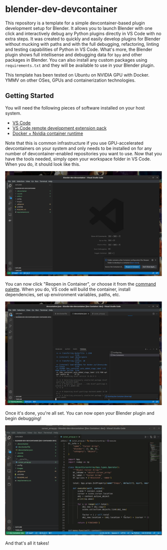 # blender-dev-devcontainer

This repository is a template for a simple devcontainer-based plugin development setup for Blender. It allows you to launch Blender with one click and interactively debug any Python plugins directly in VS Code with no extra steps. It was created to quickly and easily develop plugins for Blender without mucking with paths and with the full debugging, refactoring, linting and testing capabilities of Python in VS Code. What's more, the Blender plugin shows full intellisense and debugging data for `bpy` and other packages in Blender. You can also install any custom packages using `requirements.txt` and they will be available to use in your Blender plugin.

This template has been tested on Ubuntu on NVIDIA GPU with Docker. YMMV on other OSes, GPUs and containerization technologies.

## Getting Started

You will need the following pieces of software installed on your host system.

* [VS Code](https://code.visualstudio.com/)
* [VS Code remote development extension pack](https://marketplace.visualstudio.com/items?itemName=ms-vscode-remote.vscode-remote-extensionpack)
* [Docker + Nvidia container runtime](https://docs.nvidia.com/datacenter/cloud-native/container-toolkit/install-guide.html)

Note that this is common infrastructure if you use GPU-accelerated devcontainers on your system and only needs to be installed on for any number of devcontainer-enabled repositories you want to use. Now that you have the tools needed, simply open your workspace folder in VS Code. When you do, it should look like this.

![Open in Code](images/open-in-code.jpg "Open in Code")

You can now click "Reopen in Container", or choose it from the [command palette](https://code.visualstudio.com/docs/getstarted/userinterface#:~:text=Command%20Palette,for%20the%20most%20common%20operations. "VS Code command palette"). When you do, VS code will build the container, install dependencies, set up environment variables, paths, etc.

![Build devcontainer](images/build-container.jpg "Build devcontainer")

Once it's done, you're all set. You can now open your Blender plugin and begin debugging!

![Debug](images/debug-plugin.gif "Debug")

And that's all it takes!